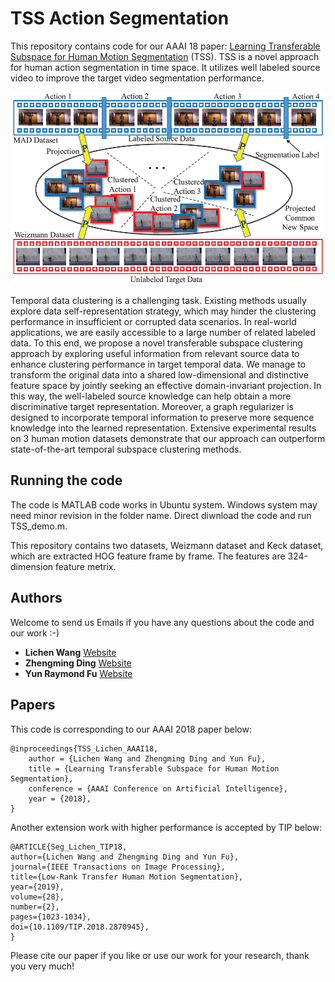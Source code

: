 # TSS Action Segmentation
This repository contains code for our AAAI 18 paper: [Learning Transferable Subspace for Human Motion Segmentation](https://github.com/wanglichenxj/TSS_Action_Segmentation/blob/master/Presentation/TSS_Action_Segmentation_AAAI19_Lichen.pdf) (TSS). TSS is a novel approach for human action segmentation in time space. It utilizes well labeled source video to improve the target video segmentation performance.

<div align="center">
    <img src="Presentation/TSS_framework.png", width="500">
</div>

Temporal data clustering is a challenging task. Existing methods usually explore data self-representation strategy, which may hinder the clustering performance in insufficient or corrupted data scenarios. In real-world applications, we are easily accessible to a large number of related labeled data. To this end, we propose a novel transferable subspace clustering approach by exploring useful information from relevant source data to enhance clustering performance in target temporal data. We manage to transform the original data into a shared low-dimensional and distinctive feature space by jointly seeking an effective domain-invariant projection. In this way, the well-labeled source knowledge can help obtain a more discriminative target representation. Moreover, a graph regularizer is designed to incorporate temporal information to preserve more sequence knowledge into the learned representation. Extensive experimental results on 3 human motion datasets demonstrate that our approach can outperform state-of-the-art temporal subspace clustering methods.

## Running the code
The code is MATLAB code works in Ubuntu system. Windows system may need minor revision in the folder name. Direct diwnload the code and run TSS_demo.m.

This repository contains two datasets, Weizmann dataset and Keck dataset, which are extracted HOG feature frame by frame. The features are 324-dimension feature metrix.

## Authors
Welcome to send us Emails if you have any questions about the code and our work :-)
* **Lichen Wang** [Website](https://sites.google.com/site/lichenwang123/)
* **Zhengming Ding** [Website](http://allanding.net/)
* **Yun Raymond Fu** [Website](http://www1.ece.neu.edu/~yunfu/)

## Papers
This code is corresponding to our AAAI 2018 paper below:
```
@inproceedings{TSS_Lichen_AAAI18,
	author = {Lichen Wang and Zhengming Ding and Yun Fu},
	title = {Learning Transferable Subspace for Human Motion Segmentation},
	conference = {AAAI Conference on Artificial Intelligence},
	year = {2018},
}
```
Another extension work with higher performance is accepted by TIP below:
```
@ARTICLE{Seg_Lichen_TIP18, 
author={Lichen Wang and Zhengming Ding and Yun Fu}, 
journal={IEEE Transactions on Image Processing}, 
title={Low-Rank Transfer Human Motion Segmentation}, 
year={2019}, 
volume={28}, 
number={2}, 
pages={1023-1034},
doi={10.1109/TIP.2018.2870945},
}
```
Please cite our paper if you like or use our work for your research, thank you very much!
